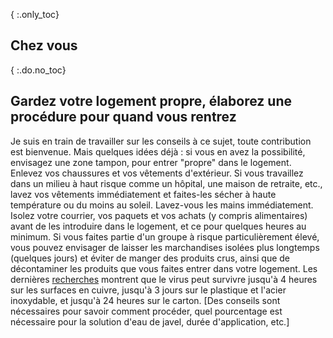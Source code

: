 { :.only_toc}
## Chez vous

{ :.do.no_toc}
## Gardez votre logement propre, élaborez une procédure pour quand vous rentrez

Je suis en train de travailler sur les conseils à ce sujet, toute contribution est bienvenue. Mais quelques idées déjà : si vous en avez la possibilité, envisagez une zone tampon, pour entrer "propre" dans le logement. Enlevez vos chaussures et vos vêtements d'extérieur. Si vous travaillez dans un milieu à haut risque comme un hôpital, une maison de retraite, etc., lavez vos vêtements immédiatement et faites-les sécher à haute température ou du moins au soleil. Lavez-vous les mains immédiatement. Isolez votre courrier, vos paquets et vos achats (y compris alimentaires) avant de les introduire dans le logement, et ce pour quelques heures au minimum. Si vous faites partie d'un groupe à risque particulièrement élevé, vous pouvez envisager de laisser les marchandises isolées plus longtemps (quelques jours) et éviter de manger des produits crus, ainsi que de décontaminer les produits que vous faites entrer dans votre logement.
Les dernières [recherches](https://www.medrxiv.org/content/10.1101/2020.03.09.20033217v1.full.pdf) montrent que le virus peut survivre jusqu'à 4 heures sur les surfaces en cuivre, jusqu'à 3 jours sur le plastique et l'acier inoxydable, et jusqu'à 24 heures sur le carton.
\[Des conseils sont nécessaires pour savoir comment procéder, quel pourcentage est nécessaire pour la solution d'eau de javel, durée d'application, etc.\]
